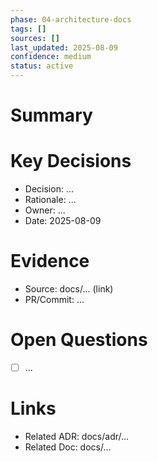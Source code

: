 ```yaml
---
phase: 04-architecture-docs
tags: []
sources: []
last_updated: 2025-08-09
confidence: medium
status: active
---
```


# Summary
<!-- 3-10 lines max. What changed? Why? -->

# Key Decisions
- Decision: ...
- Rationale: ...
- Owner: ...
- Date: 2025-08-09

# Evidence
- Source: docs/... (link)
- PR/Commit: ...

# Open Questions
- [ ] ...

# Links
- Related ADR: docs/adr/...
- Related Doc: docs/...

